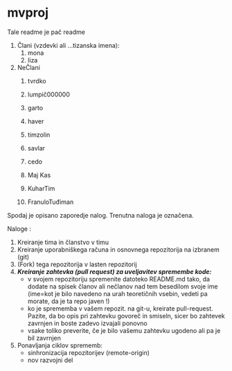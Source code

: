 # mvproj

Tale readme je pač readme

1. Člani (vzdevki ali ...tizanska imena):
   1. mona
   2. liza
2. NeČlani
   1. tvrdko
   2. lumpič000000

   3. garto
   4. haver

   5. timzolin
   6. savlar
   5. cedo
   5. Maj Kas

   7. KuharTim 

   6. FranuloTuđiman




Spodaj je opisano zaporedje nalog. Trenutna naloga je označena.

Naloge :
1. Kreiranje tima in članstvo v timu
2. Kreiranje uporabniškega računa in osnovnega repozitorija na izbranem (git)
3. (Fork) tega repozitorija v lasten repozitorij
4. **_Kreiranje zahtevka (pull request) za uveljavitev spremembe kode:_**
   * v svojem repozitoriju spremenite datoteko README.md tako, da dodate na spisek članov ali nečlanov nad tem besedilom svoje ime (ime=kot je bilo navedeno na urah teoretičnih vsebin, vedeti pa morate, da je ta repo javen !)
   * ko je sprememba v vašem repozit. na git-u, kreirate pull-request. Pazite, da bo opis pri zahtevku govoreč in smiseln, sicer bo zahtevek zavrnjen in boste zadevo izvajali ponovno
   * vsake toliko preverite, če je bilo vašemu zahtevku ugodeno ali pa je bil zavrnjen
5. Ponavljanja ciklov sprememb:
   * sinhronizacija repozitorijev (remote-origin)
   * nov razvojni del
